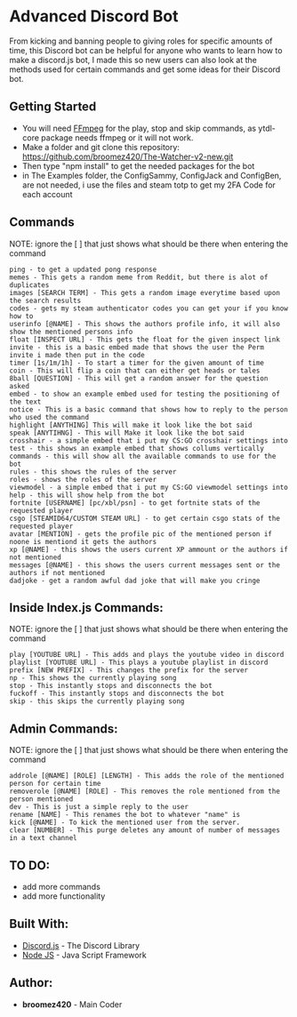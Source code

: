 # Advanced Discord Bot

From kicking and banning people to giving roles for specific amounts of time, this Discord bot can be helpful for anyone who wants to learn how to make
a discord.js bot, I made this so new users can also look at the methods used for certain commands and get some ideas for their Discord bot.

## Getting Started

* You will need [FFmpeg](https://www.ffmpeg.org/) for the play, stop and skip commands, as ytdl-core package needs ffmpeg or it will not work.
* Make a folder and git clone this repository: https://github.com/broomez420/The-Watcher-v2-new.git
* Then type "npm install" to get the needed packages for the bot
* in The Examples folder, the ConfigSammy, ConfigJack and ConfigBen, are not needed, i use the files and steam totp to get my 2FA Code for each account

## Commands

NOTE: ignore the [ ] that just shows what should be there when entering the command

```
ping - to get a updated pong response
memes - This gets a random meme from Reddit, but there is alot of duplicates
images [SEARCH TERM] - This gets a random image everytime based upon the search results
codes - gets my steam authenticator codes you can get your if you know how to
userinfo [@NAME] - This shows the authors profile info, it will also show the mentioned persons info
float [INSPECT URL] - This gets the float for the given inspect link
invite - this is a basic embed made that shows the user the Perm invite i made then put in the code
timer [1s/1m/1h] - To start a timer for the given amount of time
coin - This will flip a coin that can either get heads or tales
8ball [QUESTION] - This will get a random answer for the question asked
embed - to show an example embed used for testing the positioning of the text
notice - This is a basic command that shows how to reply to the person who used the command
highlight [ANYTHING] This will make it look like the bot said
speak [ANYTIHNG] - This will Make it look like the bot said 
crosshair - a simple embed that i put my CS:GO crosshair settings into
test - this shows an example embed that shows collums vertically
commands - this will show all the available commands to use for the bot
rules - this shows the rules of the server
roles - shows the roles of the server
viewmodel - a simple embed that i put my CS:GO viewmodel settings into
help - this will show help from the bot
fortnite [USERNAME] [pc/xbl/psn] - to get fortnite stats of the requested player
csgo [STEAMID64/CUSTOM STEAM URL] - to get certain csgo stats of the requested player
avatar [MENTION] - gets the profile pic of the mentioned person if noone is mentiond it gets the authors
xp [@NAME] - this shows the users current XP ammount or the authors if not mentioned
messages [@NAME] - this shows the users current messages sent or the authors if not mentioned
dadjoke - get a random awful dad joke that will make you cringe
```

## Inside Index.js Commands:

NOTE: ignore the [ ] that just shows what should be there when entering the command

```
play [YOUTUBE URL] - This adds and plays the youtube video in discord
playlist [YOUTUBE URL] - This plays a youtube playlist in discord
prefix [NEW PREFIX] - This changes the prefix for the server
np - This shows the currently playing song
stop - This instantly stops and disconnects the bot
fuckoff - This instantly stops and disconnects the bot
skip - this skips the currently playing song
```

## Admin Commands:

NOTE: ignore the [ ] that just shows what should be there when entering the command

```
addrole [@NAME] [ROLE] [LENGTH] - This adds the role of the mentioned person for certain time
removerole [@NAME] [ROLE] - This removes the role mentioned from the person mentioned
dev - This is just a simple reply to the user
rename [NAME] - This renames the bot to whatever "name" is
kick [@NAME] - To kick the mentioned user from the server.
clear [NUMBER] - This purge deletes any amount of number of messages in a text channel
```

## TO DO:

* add more commands
* add more functionality

## Built With:

* [Discord.js](https://discord.js.org/#/) - The Discord Library
* [Node JS](https://nodejs.org/en/) - Java Script Framework

## Author:

* **broomez420** - Main Coder


